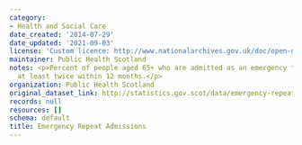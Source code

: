 ```yaml
---
category:
- Health and Social Care
date_created: '2014-07-29'
date_updated: '2021-09-03'
license: 'Custom licence: http://www.nationalarchives.gov.uk/doc/open-government-licence/version/3/'
maintainer: Public Health Scotland
notes: <p>Percent of people aged 65+ who are admitted as an emergency to hospitals
  at least twice within 12 months.</p>
organization: Public Health Scotland
original_dataset_link: http://statistics.gov.scot/data/emergency-repeat-admissions
records: null
resources: []
schema: default
title: Emergency Repeat Admissions
---
```

